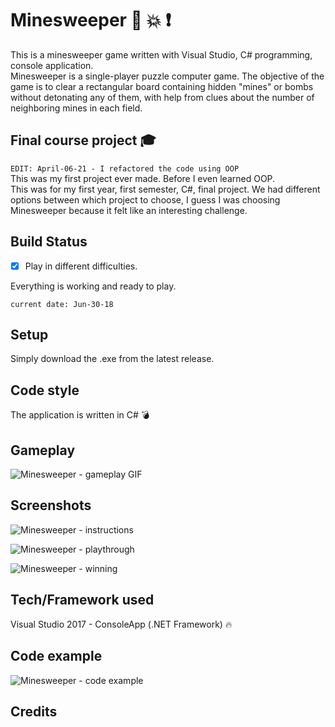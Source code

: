 # Minesweeper :school_satchel: :boom: :exclamation:

This is a minesweeper game written with Visual Studio, C# programming, console application.\
Minesweeper is a single-player puzzle computer game. The objective of the game is to clear a rectangular board containing hidden "mines" or bombs without detonating any of them, with help from clues about the number of neighboring mines in each field.


## Final course project   :mortar_board:
  
` EDIT: April-06-21 - I refactored the code using OOP `  
This was my first project ever made. Before I even learned OOP.\
This was for my first year, first semester, C#, final project. We had different options between which project to choose, I guess I was choosing Minesweeper because it felt like an interesting challenge.


## Build Status

- [x] Play in different difficulties.

Everything is working and ready to play.
```
current date: Jun-30-18
```

## Setup

Simply download the .exe from the latest release.

## Code style

The application is written in C# :bomb:

## Gameplay
![Minesweeper - gameplay GIF](https://user-images.githubusercontent.com/44708223/123645159-c16a5a80-d82e-11eb-899e-bf94b3fd7426.gif)

## Screenshots

![Minesweeper - instructions](https://user-images.githubusercontent.com/44708223/71329243-944b3680-252b-11ea-905b-52e046460163.png)

![Minesweeper - playthrough](https://user-images.githubusercontent.com/44708223/71329244-944b3680-252b-11ea-8e72-14898b0dff46.png)

![Minesweeper - winning](https://user-images.githubusercontent.com/44708223/71329245-944b3680-252b-11ea-82a0-5f0d30d1ae3f.png)


## Tech/Framework used

Visual Studio 2017 - ConsoleApp (.NET Framework) :fire:


## Code example

![Minesweeper - code example](https://user-images.githubusercontent.com/44708223/71329246-944b3680-252b-11ea-9612-7e225dface66.png)


## Credits
